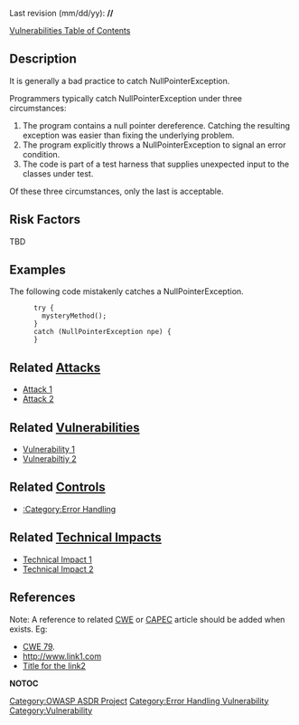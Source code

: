 Last revision (mm/dd/yy): **//**

[Vulnerabilities Table of Contents](ASDR_TOC_Vulnerabilities "wikilink")

## Description

It is generally a bad practice to catch NullPointerException.

Programmers typically catch NullPointerException under three
circumstances:

1.  The program contains a null pointer dereference. Catching the
    resulting exception was easier than fixing the underlying problem.
2.  The program explicitly throws a NullPointerException to signal an
    error condition.
3.  The code is part of a test harness that supplies unexpected input to
    the classes under test.

Of these three circumstances, only the last is acceptable.

## Risk Factors

TBD

## Examples

The following code mistakenly catches a NullPointerException.

```
      try {
        mysteryMethod();
      }
      catch (NullPointerException npe) {
      }
```

## Related [Attacks](Attacks "wikilink")

  - [Attack 1](Attack_1 "wikilink")
  - [Attack 2](Attack_2 "wikilink")

## Related [Vulnerabilities](Vulnerabilities "wikilink")

  - [Vulnerability 1](Vulnerability_1 "wikilink")
  - [Vulnerabiltiy 2](Vulnerabiltiy_2 "wikilink")

## Related [Controls](Controls "wikilink")

  - [:Category:Error Handling](:Category:Error_Handling "wikilink")

## Related [Technical Impacts](Technical_Impacts "wikilink")

  - [Technical Impact 1](Technical_Impact_1 "wikilink")
  - [Technical Impact 2](Technical_Impact_2 "wikilink")

## References

Note: A reference to related [CWE](http://cwe.mitre.org/) or
[CAPEC](http://capec.mitre.org/) article should be added when exists.
Eg:

  - [CWE 79](http://cwe.mitre.org/data/definitions/79.html).
  - <http://www.link1.com>
  - [Title for the link2](http://www.link2.com)

__NOTOC__

[Category:OWASP ASDR Project](Category:OWASP_ASDR_Project "wikilink")
[Category:Error Handling
Vulnerability](Category:Error_Handling_Vulnerability "wikilink")
[Category:Vulnerability](Category:Vulnerability "wikilink")